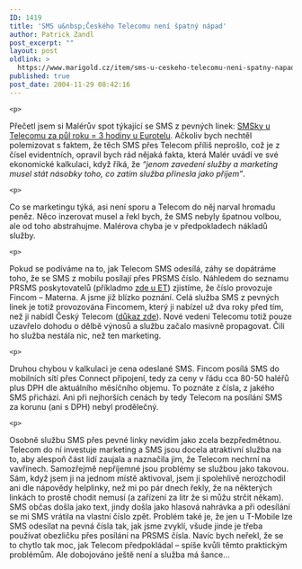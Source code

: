 ```yaml
---
ID: 1419
title: 'SMS u&nbsp;Českého Telecomu není špatný nápad'
author: Patrick Zandl
post_excerpt: ""
layout: post
oldlink: >
  https://www.marigold.cz/item/sms-u-ceskeho-telecomu-neni-spatny-napad
published: true
post_date: 2004-11-29 08:42:16
---
```

	<p>
Přečetl jsem si Malérův spot týkající se SMS z pevných linek: <a href="http://www.maler.cz/index.php?id=258">SMSky u Telecomu za půl roku = 3 hodiny u Eurotelu</a>. Ačkoliv bych nechtěl polemizovat s faktem, že těch SMS přes Telecom příliš neprošlo, což je z čísel evidentních, opravil bych rád nějaká fakta, která Malér uvádí ve své ekonomické kalkulaci, když říká, že <i>&#8220;jenom zavedení služby a marketing musel stát násobky toho, co zatím služba přinesla jako příjem&#8221;</i>.</p>

	<p>
Co se marketingu týká, asi není sporu a Telecom do něj narval hromadu peněz. Něco inzerovat musel a řekl bych, že SMS nebyly špatnou volbou, ale od toho abstrahujme. Malérova chyba je v předpokladech nákladů služby. </p>

	<p>
Pokud se podíváme na to, jak Telecom SMS odesílá, záhy se dopátráme toho, že se SMS  z mobilu posílají přes PRSMS číslo. Náhledem do seznamu PRSMS poskytovatelů (příkladmo <a href="http://www.eurotel.cz/prsms">zde u ET</a>) zjistíme, že číslo provozuje Fincom – Materna. A jsme již blízko poznání. Celá služba SMS z pevných linek je totiž provozována Fincomem, který ji nabízel už dva roky před tím, než ji nabídl Český Telecom (<a href="http://mobil.idnes.cz/aktuality/zpravy_agentur/fincom021022.html">důkaz zde</a>). Nové vedení Telecomu totiž pouze uzavřelo dohodu o dělbě výnosů a službu začalo masivně propagovat. Čili ho služba nestála nic, než ten marketing. </p>

	<p>
Druhou chybou v kalkulaci je cena odeslané SMS. Fincom posílá SMS do mobilních sítí přes Connect připojení, tedy za ceny v řádu cca 80-50 haléřů plus DPH dle aktuálního měsíčního objemu. To poznáte z čísla, z jakého SMS přichází. Ani při nejhorších cenách by tedy Telecom na posílání SMS za korunu (ani s DPH) nebyl prodělečný.</p>

	<p>
Osobně službu SMS přes pevné linky nevidím jako zcela bezpředmětnou. Telecom do ní investuje marketing a SMS jsou docela atraktivní služba na to, aby alespoň část lidí zaujala a naznačila jim, že Telecom nechrní na vavřínech. Samozřejmě nepříjemné jsou problémy se službou jako takovou. Sám, když jsem ji na jednom místě aktivoval, jsem ji spolehlivě nerozchodil ani dle nápovědy helplinky, než mi po pár dnech řekly, že na některých linkách to prostě chodit nemusí (a zařízení za litr že si můžu strčit někam). SMS občas došla jako text, jindy došla jako hlasová nahrávka a při odesílání se mi SMS vrátila na vlastní číslo zpět. Problém také je, že jen u T-Mobile lze SMS odesílat na pevná čísla tak, jak jsme zvyklí, všude jinde je třeba používat obezličku přes posílání na PRSMS čísla. Navíc bych neřekl, že se to chytlo tak moc, jak Telecom předpokládal – spíše kvůli těmto praktickým problémům. Ale dobojováno ještě není a služba má šance…
</p>

